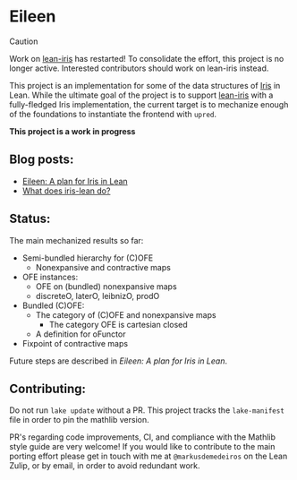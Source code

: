 # Eileen

> [!CAUTION]  
> Work on [lean-iris](https://github.com/leanprover-community/iris-lean) has restarted! To consolidate the effort, this project is no longer active. Interested contributors should work on lean-iris instead. 


This project is an implementation for some of the data structures of [Iris](https://iris-project.org) in Lean.
While the ultimate goal of the project is to support [lean-iris](https://github.com/leanprover-community/iris-lean) with a fully-fledged Iris implementation, the current target is to mechanize enough of the foundations to instantiate the frontend with ``upred``. 

**This project is a work in progress**

## Blog posts:
- [Eileen: A plan for Iris in Lean](https://www.markusde.ca/pages/eileen.html)
- [What does iris-lean do?](https://www.markusde.ca/pages/iris_lean.html)

## Status:
The main mechanized results so far:
- Semi-bundled hierarchy for (C)OFE
	- Nonexpansive and contractive maps
- OFE instances:
	- OFE on (bundled) nonexpansive maps
	- discreteO, laterO, leibnizO, prodO
- Bundled (C)OFE:
	- The category of (C)OFE and nonexpansive maps
        - The category OFE is cartesian closed
	- A definition for oFunctor
- Fixpoint of contractive maps

Future steps are described in _Eileen: A plan for Iris in Lean_. 

## Contributing:

Do not run ``lake update`` without a PR. 
This project tracks the ``lake-manifest`` file in order to pin the mathlib version.

PR's regarding code improvements, CI, and compliance with the Mathlib style guide are very welcome!
If you would like to contribute to the main porting effort please get in touch with me at ``@markusdemedeiros`` on the Lean Zulip, or by email, in order to avoid redundant work. 
